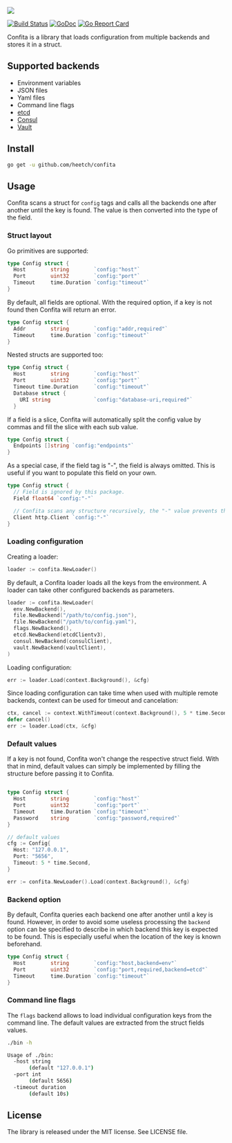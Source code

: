 ![](https://user-images.githubusercontent.com/4570448/40795774-57ad2ae2-6503-11e8-8448-328094f4091f.png)

[![Build Status](https://travis-ci.org/heetch/confita.svg?branch=master)](https://travis-ci.org/heetch/confita)
[![GoDoc](https://godoc.org/github.com/heetch/confita?status.svg)](https://godoc.org/github.com/heetch/confita)
[![Go Report Card](https://goreportcard.com/badge/github.com/heetch/confita)](https://goreportcard.com/report/github.com/heetch/confita)

Confita is a library that loads configuration from multiple backends and stores it in a struct.

## Supported backends

- Environment variables
- JSON files
- Yaml files
- Command line flags
- [etcd](https://github.com/coreos/etcd)
- [Consul](https://www.consul.io/)
- [Vault](https://www.vaultproject.io/)

## Install

```sh
go get -u github.com/heetch/confita
```

## Usage

Confita scans a struct for `config` tags and calls all the backends one after another until the key is found.
The value is then converted into the type of the field.

### Struct layout

Go primitives are supported:

```go
type Config struct {
  Host        string        `config:"host"`
  Port        uint32        `config:"port"`
  Timeout     time.Duration `config:"timeout"`
}
```

By default, all fields are optional. With the required option, if a key is not found then Confita will return an error.

```go
type Config struct {
  Addr        string        `config:"addr,required"`
  Timeout     time.Duration `config:"timeout"`
}
```

Nested structs are supported too:

```go
type Config struct {
  Host        string        `config:"host"`
  Port        uint32        `config:"port"`
  Timeout time.Duration     `config:"timeout"`
  Database struct {
    URI string              `config:"database-uri,required"`
  }
```

If a field is a slice, Confita will automatically split the config value by commas and fill the slice with each sub value.

```go
type Config struct {
  Endpoints []string `config:"endpoints"`
}
```

As a special case, if the field tag is "-", the field is always omitted. This is useful if you want to populate this field on your own.

```go
type Config struct {
  // Field is ignored by this package.
  Field float64 `config:"-"`

  // Confita scans any structure recursively, the "-" value prevents that.
  Client http.Client `config:"-"`
}
```

### Loading configuration

Creating a loader:

```go
loader := confita.NewLoader()
```

By default, a Confita loader loads all the keys from the environment.
A loader can take other configured backends as parameters.

```go
loader := confita.NewLoader(
  env.NewBackend(),
  file.NewBackend("/path/to/config.json"),
  file.NewBackend("/path/to/config.yaml"),
  flags.NewBackend(),
  etcd.NewBackend(etcdClientv3),
  consul.NewBackend(consulClient),
  vault.NewBackend(vaultClient),
)
```

Loading configuration:

```go
err := loader.Load(context.Background(), &cfg)
```

Since loading configuration can take time when used with multiple remote backends, context can be used for timeout and cancelation:

```go
ctx, cancel := context.WithTimeout(context.Background(), 5 * time.Second)
defer cancel()
err := loader.Load(ctx, &cfg)
```

### Default values

If a key is not found, Confita won't change the respective struct field. With that in mind, default values can simply be implemented by filling the structure before passing it to Confita.

```go

type Config struct {
  Host        string        `config:"host"`
  Port        uint32        `config:"port"`
  Timeout     time.Duration `config:"timeout"`
  Password    string        `config:"password,required"`
}

// default values
cfg := Config{
  Host: "127.0.0.1",
  Port: "5656",
  Timeout: 5 * time.Second,
}

err := confita.NewLoader().Load(context.Background(), &cfg)
```

### Backend option

By default, Confita queries each backend one after another until a key is found. However, in order to avoid some useless processing the `backend` option can be specified to describe in which backend this key is expected to be found.
This is especially useful when the location of the key is known beforehand.

```go
type Config struct {
  Host        string        `config:"host,backend=env"`
  Port        uint32        `config:"port,required,backend=etcd"`
  Timeout     time.Duration `config:"timeout"`
}
```

### Command line flags

The `flags` backend allows to load individual configuration keys from the command line. The default values are extracted from the struct fields values.

```sh
./bin -h

Usage of ./bin:
  -host string
       (default "127.0.0.1")
  -port int
       (default 5656)
  -timeout duration
       (default 10s)
```

## License

The library is released under the MIT license. See LICENSE file.
